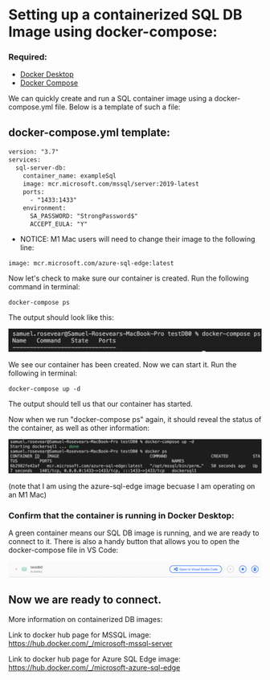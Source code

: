 # Setting up a containerized SQL DB Image using docker-compose:

### Required: 
- [Docker Desktop](https://docs.docker.com/get-docker/)
- [Docker Compose](https://docs.docker.com/compose/install/)

We can quickly create and run a SQL container image using a docker-compose.yml file. Below is a template of such a file:

## docker-compose.yml template:
```
version: "3.7"
services:
  sql-server-db:
    container_name: exampleSql
    image: mcr.microsoft.com/mssql/server:2019-latest
    ports: 
      - "1433:1433"
    environment: 
      SA_PASSWORD: "StrongPassword$"
      ACCEPT_EULA: "Y"
```

- NOTICE: M1 Mac users will need to change their image to the following line:
```
image: mcr.microsoft.com/azure-sql-edge:latest
```

Now let's check to make sure our container is created. Run the following command in terminal:

```
docker-compose ps
```

The output should look like this:

![](dockerps1.png)

We see our container has been created. Now we can start it. Run the following in terminal:

```
docker-compose up -d
```

The output should tell us that our container has started.

Now when we run "docker-compose ps" again, it should reveal the status of the container, as well as other information:

![](dockerps2.png)

(note that I am using the azure-sql-edge image becuase I am operating on an M1 Mac)

### Confirm that the container is running in Docker Desktop:

A green container means our SQL DB image is running, and we are ready to connect to it. There is also a handy button that allows you to open the docker-compose file in VS Code:

![](dockerdesktop1.png)

## Now we are ready to connect.

More information on containerized DB images:

Link to docker hub page for MSSQL image:
https://hub.docker.com/_/microsoft-mssql-server

Link to docker hub page for Azure SQL Edge image:
https://hub.docker.com/_/microsoft-azure-sql-edge